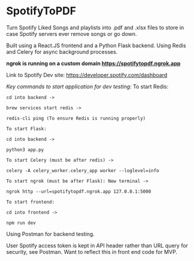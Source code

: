 # SpotifyToPDF
Turn Spotify Liked Songs and playlists into .pdf and .xlsx files to store in case Spotify servers ever remove songs or go down.

Built using a React.JS frontend and a Python Flask backend. Using Redis and Celery for async background processes.

**ngrok is running on a custom domain https://spotifytopdf.ngrok.app**

Link to Spotify Dev site: https://developer.spotify.com/dashboard

*Key commands to start application for dev testing*:
    To start Redis:

    cd into backend ->

    brew services start redis ->

    redis-cli ping (To ensure Redis is running properly)
    
    To start Flask: 
    
    cd into backend -> 
    
    python3 app.py

    To start Celery (must be after redis) ->

    celery -A celery_worker.celery_app worker --loglevel=info

    To start ngrok (must be after Flask): New terminal -> 
    
    ngrok http --url=spotifytopdf.ngrok.app 127.0.0.1:5000

    To start frontend:

    cd into frontend ->

    npm run dev

Using Postman for backend testing.

User Spotify access token is kept in API header rather than URL query for security, see Postman. Want to reflect this in front end code for MVP.
